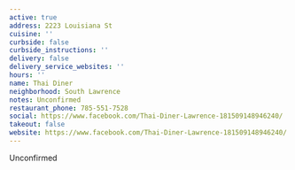```yaml
---
active: true
address: 2223 Louisiana St
cuisine: ''
curbside: false
curbside_instructions: ''
delivery: false
delivery_service_websites: ''
hours: ''
name: Thai Diner
neighborhood: South Lawrence
notes: Unconfirmed
restaurant_phone: 785-551-7528
social: https://www.facebook.com/Thai-Diner-Lawrence-181509148946240/
takeout: false
website: https://www.facebook.com/Thai-Diner-Lawrence-181509148946240/
---
```


Unconfirmed